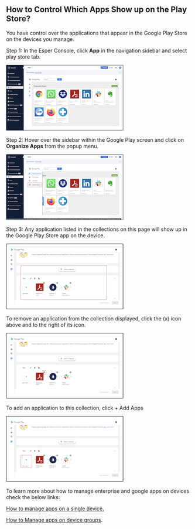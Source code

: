 ## How to Control Which Apps Show up on the Play Store?

  

You have control over the applications that appear in the Google Play Store on the devices you manage.

Step 1: In the Esper Console, click **App** in the navigation sidebar and select play store tab.

  

![](./images/control/1-apps.png)

Step 2: Hover over the sidebar within the Google Play screen and click on **Organize Apps** from the popup menu.

![](./images/control/2-organize.png)

Step 3: Any application listed in the collections on this page will show up in the Google Play Store app on the device.

![](./images/control/3-applist.png)

To remove an application from the collection displayed, click the (x) icon above and to the right of its icon.

![](./images/control/4-remove.png)

To add an application to this collection, click + Add Apps

![](./images/control/5-add.png)

To learn more about how to manage enterprise and google apps on devices check the below links:

[How to manage apps on a single device.](../devices-groups/apps-device.md)

[How to Manage apps on device groups](../devices-groups/group-apps.md).